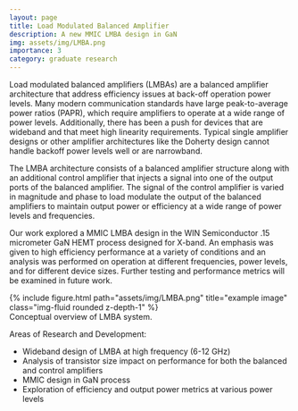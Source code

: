 ```yaml
---
layout: page
title: Load Modulated Balanced Amplifier 
description: A new MMIC LMBA design in GaN
img: assets/img/LMBA.png
importance: 3
category: graduate research
---
```

Load modulated balanced amplifiers (LMBAs) are a balanced amplifier architecture that address efficiency issues at back-off operation power levels. Many modern communication standards have large peak-to-average power ratios (PAPR), which require amplifiers to operate at a wide range of power levels. Additionally, there has been a push for devices that are wideband and that meet high linearity requirements. Typical single amplifier designs or other amplifier architectures like the Doherty design cannot handle backoff power levels well or are narrowband.

The LMBA architecture consists of a balanced amplifier structure along with an additional control amplifier that injects a signal into one of the output ports of the balanced amplifier. The signal of the control amplifier is varied in magnitude and phase to load modulate the output of the balanced amplifiers to maintain output power or efficiency at a wide range of power levels and frequencies. 

Our work explored a MMIC LMBA design in the WIN Semiconductor .15 micrometer GaN HEMT process designed for X-band. An emphasis was given to high efficiency performance at a variety of conditions and an analysis was performed on operation at different frequencies, power levels, and for different device sizes. Further testing and performance metrics will be examined in future work.   


<div class="row">
    <div class="col-sm mt-3 mt-md-0">
        {% include figure.html path="assets/img/LMBA.png" title="example image" class="img-fluid rounded z-depth-1" %}
    </div>
</div>
<div class="caption">
    Conceptual overview of LMBA system.
</div>

Areas of Research and Development:
<ul>
<li> Wideband design of LMBA at high frequency (6-12 GHz)</li>
<li>Analysis of transistor size impact on performance for both the balanced and control amplifiers</li>
<li>MMIC design in GaN process </li>
<li>Exploration of efficiency and output power metrics at various power levels</li>
</ul>
